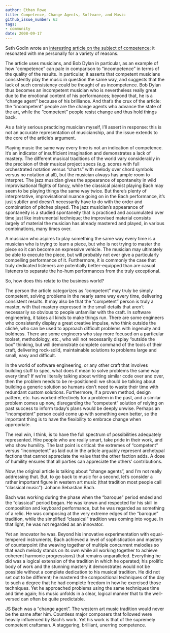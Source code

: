 ```yaml
---
author: Ethan Rowe
title: Competence, Change Agents, Software, and Music
github_issue_number: 63
tags:
- community
date: 2008-09-17
---
```


Seth Godin wrote an [interesting article on the subject of competence](https://web.archive.org/web/20080919020734/http://www.fastcompany.com/node/38442/print); it resonated with me personally for a variety of reasons.

The article uses musicians, and Bob Dylan in particular, as an example of how “competence” can pale in comparison to “incompetence” in terms of the quality of the results. In particular, it asserts that competent musicians consistently play the music in question the same way, and suggests that the lack of such consistency could be thought of as incompetence. Bob Dylan thus becomes an incompetent musician who is nevertheless really great due to the emotional content of his performances; beyond that, he is a “change agent” because of his brilliance. And that’s the crux of the article: the “incompetent” people are the change agents who advance the state of the art, while the “competent” people resist change and thus hold things back.

As a fairly serious practicing musician myself, I’ll assert in response: this is not an accurate representation of musicianship, and the issue extends to the core of the article’s argument.

Playing music the same way every time is not an indication of competence. It’s an indicator of insufficient imagination and demonstrates a lack of mastery. The different musical traditions of the world vary considerably in the precision of their musical project specs (e.g. scores with full orchestrated notation versus “charts” with melody over chord symbols versus no notation at all), but the musician always has ample room to interpret. The jazz musician gives the appearance of spontaneity in wild improvisational flights of fancy, while the classical pianist playing Bach may seem to be playing things the same way twice. But there’s plenty of interpretative, improvisational nuance going on in the Bach performance, it’s just subtler and doesn’t necessarily have to do with the order and combination of pitches played. The jazz musician’s appearance of spontaneity is a studied spontaneity that is practiced and accumulated over time just like instrumental technique; the improvised material consists largely of material the musician has already mastered and played, in various combinations, many times over.

A musician who aspires to play something the same way every time is a musician who is trying to learn a piece, but who is not trying to master the piece so it can become an expressive vehicle. The musician may ultimately be able to execute the piece, but will probably not ever give a particularly compelling performance of it. Furthermore, it is commonly the case that truly dedicated listeners are potentially better-equipped than are casual listeners to separate the ho-hum performances from the truly exceptional.

So, how does this relate to the business world?

The person the article categorizes as “competent” may truly be simply competent, solving problems in the nearly same way every time, delivering consistent results. It may also be that the “competent” person is truly a master, with that mastery expressed in the small details that aren’t necessarily so obvious to people unfamiliar with the craft. In software engineering, it takes all kinds to make things run. There are some engineers who consistently display a great creative impulse, who think outside the cliché, who can be used to approach difficult problems with ingenuity and boldness. There are some engineers who stay more focused on a particular toolset, methodology, etc., who will not necessarily display “outside the box” thinking, but will demonstrate complete command of the tools of their craft, delivering rock-solid, maintainable solutions to problems large and small, easy and difficult.

In the world of software engineering, or any other craft that involves building stuff to spec, what does it mean to solve problems the same way every time? If we’re literally talking about writing similar code over and over, then the problem needs to be re-positioned: we should be talking about building a generic solution so humans don’t need to waste their time with redundant custom solutions. Furthermore, if a proven method, design pattern, etc. has worked effectively for a problem in the past, and a similar problem comes up now, disregarding the “competent” solution of relying on past success to inform today’s plans would be deeply unwise. Perhaps an “incompetent” person could come up with something even better, so the important thing is to have the flexibility to embrace change when appropriate.

The real win, I think, is to have the full spectrum of possibilities adequately represented. Hire people who are really smart, take pride in their work, and who show humility. The last point is critical: the extremes of “competent” versus “incompetent” as laid out in the article arguably represent archetypal factions that cannot appreciate the value that the other faction adds. A dose of humility ensures that all parties can appreciate the others’ contributions.

Now, the original article is talking about “change agents”, and I’m not really addressing that. But, to go back to music for a second, let’s consider a rather important figure in western art music (that tradition most people call “classical music”): Johann Sebastian Bach.

Bach was working during the phase when the “baroque” period ended and the “classical” period began. He was known and respected for his skill in composition and keyboard performance, but he was regarded as something of a relic. He was composing at the very extreme edges of the “baroque” tradition, while the simplified “classical” tradition was coming into vogue. In that light, he was not regarded as an innovator.

Yet an innovator he was. Beyond his innovative experimentation with equal-tempered instruments, Bach achieved a level of sophistication and mastery of counterpoint (the weaving together of multiple concurrent melodies so that each melody stands on its own while all working together to achieve coherent harmonic progressions) that remains unparalleled. Everything he did was a logical extension of the tradition in which he operated; his prolific body of work and the stunning mastery it demonstrates would not be possible without a complete dedication to his musical tradition. He did not set out to be different; he mastered the compositional techniques of the day to such a degree that he had complete freedom in how he exercised those techniques. Yet he approached problems using the same techniques time and time again; his music unfolds in a clear, logical manner that to the well-versed can often be quite predictable.

JS Bach was a “change agent”. The western art music tradition would never be the same after him. Countless major composers that followed were heavily influenced by Bach’s work. Yet his work is that of the supremely competent craftsman. A staggering, brilliant, unerring competence.
